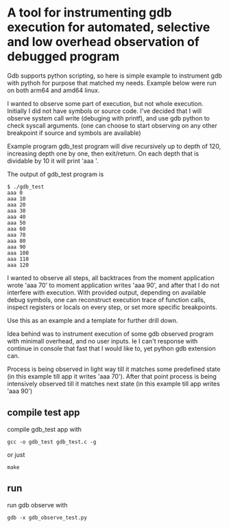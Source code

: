 # A tool for instrumenting gdb execution for automated, selective and low overhead observation of debugged program #


Gdb supports python scripting, so here is simple example to instrument gdb with pythoh for purpose that matched my needs.
Example below were run on both arm64 and amd64 linux.

I wanted to observe some part of execution, but not whole execution. Initially I did not have symbols or source code.
I've decided that I will observe system call write (debuging with printf), and use gdb python to check syscall arguments.
(one can choose to start observing on any other breakpoint if source and symbols are available)

Example program gdb_test program will dive recursively up to depth of 120, increasing depth one by one, then exit/return.
On each depth that is dividable by 10 it will print 'aaa <depth>'.

The output of gdb_test program is
``` console
$ ./gdb_test
aaa 0
aaa 10
aaa 20
aaa 30
aaa 40
aaa 50
aaa 60
aaa 70
aaa 80
aaa 90
aaa 100
aaa 110
aaa 120
```

I wanted to observe all steps, all backtraces from the moment application wrote 'aaa 70' to
moment application writes 'aaa 90', and after that I do not interfere with execution.
With provided output, depending on available debug symbols, one can reconstruct execution trace of
function calls, inspect registers or locals on every step, or set more specific breakpoints.

Use this as an example and a template for further drill down.

Idea behind was to instrument execution of some gdb observed program with minimall overhead, and no user inputs.
Ie I can't response with continue in console that fast that I would like to, yet python gdb extension can.

Process is being observed in light way till it matches some predefined state (in this example till app it writes 'aaa 70').
After that point process is being intensively observed till it matches next state (in this example till app writes 'aaa 90')

## compile test app 
compile gdb_test app with
``` console
gcc -o gdb_test gdb_test.c -g
```  

or just 
``` console
make
```

## run 
run gdb observe with
``` console
gdb -x gdb_observe_test.py
```

